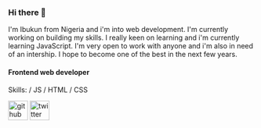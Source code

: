 ### Hi there 👋

I'm Ibukun from Nigeria and i'm into web development. 
I'm currently working on building my skills.
I really keen on learning and i'm currently learning JavaScript.
I'm very open to work with anyone and i'm also in need of an intership.
I hope to become one of the best in the next few years.

#### Frontend web developer

Skills: / JS / HTML / CSS

[<img src='https://cdn.jsdelivr.net/npm/simple-icons@3.0.1/icons/github.svg' alt='github' height='40'>](https://github.com/abidoyeIbukun)  [<img src='https://cdn.jsdelivr.net/npm/simple-icons@3.0.1/icons/twitter.svg' alt='twitter' height='40'>](https://twitter.com/@only_omopastor)  


